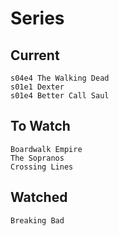 Series
======

## Current

    s04e4 The Walking Dead
    s01e1 Dexter
    s01e4 Better Call Saul

## To Watch

    Boardwalk Empire
    The Sopranos
    Crossing Lines

## Watched

    Breaking Bad
